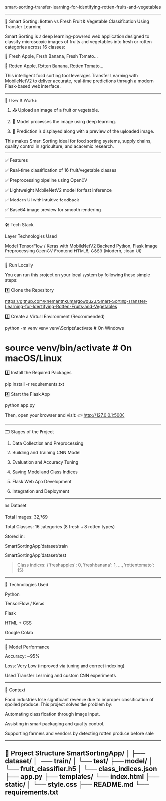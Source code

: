smart-sorting-transfer-learning-for-identifying-rotten-fruits-and-vegetables

---


🍎 Smart Sorting: Rotten vs Fresh Fruit & Vegetable Classification Using Transfer Learning

Smart Sorting is a deep learning-powered web application designed to classify microscopic images of fruits and vegetables into fresh or rotten categories across 16 classes:

🍎 Fresh Apple, Fresh Banana, Fresh Tomato...

🥀 Rotten Apple, Rotten Banana, Rotten Tomato...


This intelligent food sorting tool leverages Transfer Learning with MobileNetV2 to deliver accurate, real-time predictions through a modern Flask-based web interface.


---

🚀 How It Works

1. 📤 Upload an image of a fruit or vegetable.


2. 🤖 Model processes the image using deep learning.


3. 🧾 Prediction is displayed along with a preview of the uploaded image.



This makes Smart Sorting ideal for food sorting systems, supply chains, quality control in agriculture, and academic research.


---

✅ Features

✅ Real-time classification of 16 fruit/vegetable classes

✅ Preprocessing pipeline using OpenCV

✅ Lightweight MobileNetV2 model for fast inference

✅ Modern UI with intuitive feedback

✅ Base64 image preview for smooth rendering



---

🛠 Tech Stack

Layer	Technologies Used

Model	TensorFlow / Keras with MobileNetV2
Backend	Python, Flask
Image Preprocessing	OpenCV
Frontend	HTML5, CSS3 (Modern, clean UI)

---

🧪 Run Locally

You can run this project on your local system by following these simple steps:

1️⃣ Clone the Repository

https://github.com/khemanthkumargowdu23/Smart-Sorting-Transfer-Learning-for-Identifying-Rotten-Fruits-and-Vegetables

2️⃣ Create a Virtual Environment (Recommended)

python -m venv venv
venv\Scripts\activate         # On Windows
# source venv/bin/activate   # On macOS/Linux

3️⃣ Install the Required Packages

pip install -r requirements.txt

4️⃣ Start the Flask App

python app.py

Then, open your browser and visit:
👉 http://127.0.0.1:5000


---


🗂 Stages of the Project

1. Data Collection and Preprocessing


2. Building and Training CNN Model


3. Evaluation and Accuracy Tuning


4. Saving Model and Class Indices


5. Flask Web App Development


6. Integration and Deployment




---

📊 Dataset

Total Images: 32,769

Total Classes: 16 categories (8 fresh + 8 rotten types)

Stored in:

SmartSortingApp/dataset/train

SmartSortingApp/dataset/test



> Class indices:
{'freshapples': 0, 'freshbanana': 1, ..., 'rottentomato': 15}




---

🧰 Technologies Used

Python

TensorFlow / Keras

Flask

HTML + CSS

Google Colab

---

🧪 Model Performance

Accuracy: ~95%

Loss: Very Low (improved via tuning and correct indexing)

Used Transfer Learning and custom CNN experiments



---

📄 Context

Food industries lose significant revenue due to improper classification of spoiled produce. This project solves the problem by:

Automating classification through image input.

Assisting in smart packaging and quality control.

Supporting farmers and vendors by detecting rotten produce before sale


-----
📂 Project Structure
SmartSortingApp/
│
├── dataset/
│   ├── train/
│   └── test/
├── model/
│   └── fruit_classifier.h5
│   └── class_indices.json
├── app.py
├── templates/
    └── index.html
├── static/
│   └── style.css
├── README.md
└── requirements.txt
----
